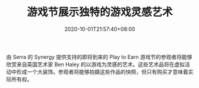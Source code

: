 ﻿---
title: "游戏节展示独特的游戏灵感艺术"
date: 2020-10-01T21:57:40+08:00
lastmod: 2020-10-01T16:45:40+08:00
draft: false
authors: ["Kim"]
description: "由 Serra 的 Synergy 提供支持的即将到来的 Play to Earn 游戏节的参观者将能够欣赏来自英国艺术家 Ben Haley 的以游戏为灵感的艺术。这些艺术品将在虚拟活动中形成一个大装饰。参观者将能够拍摄这些作品的快照，但只有购买才意味着实际所有权。"
featuredImage: "game-festival-to-showcase-unique-game-inspired-art.png"
tags: ["Virtual World","虚拟世界","Play to Earn"]
categories: ["news"]
news: ["虚拟世界"]
weight: 
lightgallery: true
pinned: false
recommend: false
recommend1: false
---

由 Serra 的 Synergy 提供支持的即将到来的 Play to Earn 游戏节的参观者将能够欣赏来自英国艺术家 Ben Haley 的以游戏为灵感的艺术。这些艺术品将在虚拟活动中形成一个大装饰。参观者将能够拍摄这些作品的快照，但只有购买才意味着实际所有权。

<!--more-->

